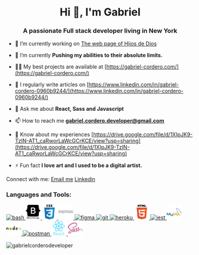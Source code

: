<h1 align="center">Hi 👋, I'm Gabriel</h1>
<h3 align="center">A passionate Full stack developer living in New York</h3>

- 🔭 I’m currently working on [The web page of Hijos de Dios](https://www.figma.com/file/tRS00kCqh5nfgz47kcQux5/Sons-of-God?type=design&mode=design&t=qjWqhVwlRcVa62Rj-1)

- 🌱 I’m currently **Pushing my abilities to their absolute limits.**

- 👨‍💻 My best projects are available at [https://gabriel-cordero.com/](https://gabriel-cordero.com/)

- 📝 I regularly write articles on [https://www.linkedin.com/in/gabriel-cordero-0960b9244/](https://www.linkedin.com/in/gabriel-cordero-0960b9244/)

- 💬 Ask me about **React, Sass and Javascript**

- 📫 How to reach me **gabriel.cordero.developer@gmail.com**

- 📄 Know about my experiences [https://drive.google.com/file/d/1XIpJK9-TzIN-AT1_caRworLaWcGCrKCE/view?usp=sharing](https://drive.google.com/file/d/1XIpJK9-TzIN-AT1_caRworLaWcGCrKCE/view?usp=sharing)

- ⚡ Fun fact **I love art and I used to be a digital artist.**

Connect with me: [Email me](mailto:gabriel.cordero.developer@gmail.com) [Linkedin](https://www.linkedin.com/in/gabriel-cordero-0960b9244/)
<p align="left">
</p>

<h3 align="left">Languages and Tools:</h3>
<p align="left"> <a href="https://www.gnu.org/software/bash/" target="_blank" rel="noreferrer"> <img src="https://www.vectorlogo.zone/logos/gnu_bash/gnu_bash-icon.svg" alt="bash" width="40" height="40"/> </a> <a href="https://getbootstrap.com" target="_blank" rel="noreferrer"> <img src="https://raw.githubusercontent.com/devicons/devicon/master/icons/bootstrap/bootstrap-plain-wordmark.svg" alt="bootstrap" width="40" height="40"/> </a> <a href="https://www.w3schools.com/css/" target="_blank" rel="noreferrer"> <img src="https://raw.githubusercontent.com/devicons/devicon/master/icons/css3/css3-original-wordmark.svg" alt="css3" width="40" height="40"/> </a> <a href="https://expressjs.com" target="_blank" rel="noreferrer"> <img src="https://raw.githubusercontent.com/devicons/devicon/master/icons/express/express-original-wordmark.svg" alt="express" width="40" height="40"/> </a> <a href="https://www.figma.com/" target="_blank" rel="noreferrer"> <img src="https://www.vectorlogo.zone/logos/figma/figma-icon.svg" alt="figma" width="40" height="40"/> </a> <a href="https://git-scm.com/" target="_blank" rel="noreferrer"> <img src="https://www.vectorlogo.zone/logos/git-scm/git-scm-icon.svg" alt="git" width="40" height="40"/> </a> <a href="https://heroku.com" target="_blank" rel="noreferrer"> <img src="https://www.vectorlogo.zone/logos/heroku/heroku-icon.svg" alt="heroku" width="40" height="40"/> </a> <a href="https://www.w3.org/html/" target="_blank" rel="noreferrer"> <img src="https://raw.githubusercontent.com/devicons/devicon/master/icons/html5/html5-original-wordmark.svg" alt="html5" width="40" height="40"/> </a> <a href="https://jestjs.io" target="_blank" rel="noreferrer"> <img src="https://www.vectorlogo.zone/logos/jestjsio/jestjsio-icon.svg" alt="jest" width="40" height="40"/> </a> <a href="https://www.mysql.com/" target="_blank" rel="noreferrer"> <img src="https://raw.githubusercontent.com/devicons/devicon/master/icons/mysql/mysql-original-wordmark.svg" alt="mysql" width="40" height="40"/> </a> <a href="https://nodejs.org" target="_blank" rel="noreferrer"> <img src="https://raw.githubusercontent.com/devicons/devicon/master/icons/nodejs/nodejs-original-wordmark.svg" alt="nodejs" width="40" height="40"/> </a> <a href="https://postman.com" target="_blank" rel="noreferrer"> <img src="https://www.vectorlogo.zone/logos/getpostman/getpostman-icon.svg" alt="postman" width="40" height="40"/> </a> <a href="https://reactjs.org/" target="_blank" rel="noreferrer"> <img src="https://raw.githubusercontent.com/devicons/devicon/master/icons/react/react-original-wordmark.svg" alt="react" width="40" height="40"/> </a> <a href="https://sass-lang.com" target="_blank" rel="noreferrer"> <img src="https://raw.githubusercontent.com/devicons/devicon/master/icons/sass/sass-original.svg" alt="sass" width="40" height="40"/> </a> </p>

<p><img align="center" src="https://github-readme-stats.vercel.app/api/top-langs?username=gabrielcorderodeveloper&show_icons=true&locale=en&layout=compact" alt="gabrielcorderodeveloper" /></p>
